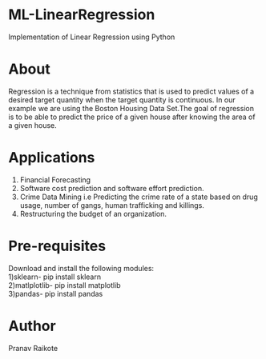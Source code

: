 # ML-LinearRegression
Implementation of Linear Regression using Python

# About
Regression is a technique from statistics that is used to predict values of a desired target quantity when the target quantity is continuous. In our example we are using the Boston Housing Data Set.The goal of regression is to be able to predict the price of a given house after knowing the area of a given house.
 
# Applications 
1) Financial Forecasting <br>
2) Software cost prediction and software effort prediction.<br>
3) Crime Data Mining i.e Predicting the crime rate of a state based on drug usage, number of gangs, human trafficking and killings. <br>
4) Restructuring the budget of an organization. <br>

# Pre-requisites
Download and install the following modules: <br> 
1)sklearn- pip install sklearn <br>
2)matlplotlib- pip install matplotlib <br>
3)pandas- pip install pandas <br>

# Author
Pranav Raikote

